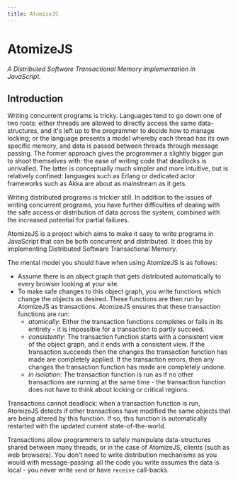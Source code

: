 ```yaml
---
title: AtomizeJS
---
```


# AtomizeJS

*A Distributed Software Transactional Memory implementation in
JavaScript.*

## Introduction

Writing concurrent programs is tricky. Languages tend to go down one
of two roots: either threads are allowed to directly access the same
data-structures, and it's left up to the programmer to decide how to
manage locking; or the language presents a model whereby each thread
has its own specific memory, and data is passed between threads
through message passing. The former approach gives the programmer a
slightly bigger gun to shoot themselves with: the ease of writing code
that deadlocks is unrivalled. The latter is conceptually much simpler
and more intuitive, but is relatively confined: languages such as
Erlang or dedicated actor frameworks such as Akka are about as
mainstream as it gets.

Writing distributed programs is trickier still. In addition to the
issues of writing concurrent programs, you have further difficulties
of dealing with the safe access or distribution of data across the
system, combined with the increased potential for partial failures.

AtomizeJS is a project which aims to make it easy to write programs in
JavaScript that can be both concurrent and distributed. It does this
by implementing Distributed Software Transactional Memory.

The mental model you should have when using AtomizeJS is as follows:

* Assume there is an object graph that gets distributed automatically
  to every browser looking at your site.
* To make safe changes to this object graph, you write functions which
  change the objects as desired. These functions are then run by
  AtomizeJS as transactions. AtomizeJS ensures that these transaction
  functions are run:
    * *atomically*: Either the transaction functions completes or
      fails in its entirety - it is impossible for a transaction to
      partly succeed.
    * *consistently*: The transaction function starts with a
      consistent view of the object graph, and it ends with a
      consistent view. If the transaction succeeds then the changes
      the transaction function has made are completely applied. If the
      transaction errors, then any changes the transaction function
      has made are completely undone.
    * *in isolation*: The transaction function is run as if no other
      transactions are running at the same time - the transaction
      function does not have to think about locking or critical
      regions.

Transactions cannot deadlock: when a transaction function is run,
AtomizeJS detects if other transactions have modified the same objects
that are being altered by this function. If so, this function is
automatically restarted with the updated current state-of-the-world.

Transactions allow programmers to safely manipulate data-structures
shared between many threads, or in the case of AtomizeJS, clients
(such as web browsers). You don't need to write distribution
mechanisms as you would with message-passing: all the code you write
assumes the data is local - you never write `send` or have `receive`
call-backs.

